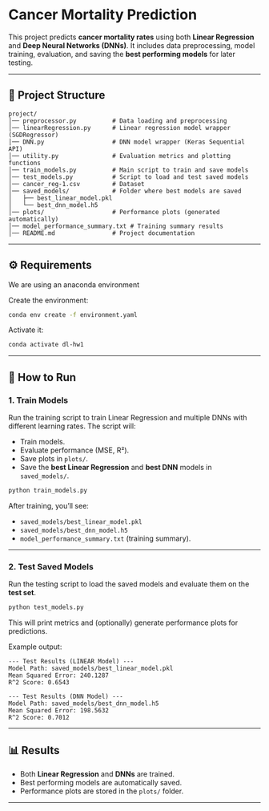 # Cancer Mortality Prediction

This project predicts **cancer mortality rates** using both **Linear Regression** and **Deep Neural Networks (DNNs)**.
It includes data preprocessing, model training, evaluation, and saving the **best performing models** for later testing.

---

## 📂 Project Structure

```
project/
│── preprocessor.py          # Data loading and preprocessing
│── linearRegression.py      # Linear regression model wrapper (SGDRegressor)
│── DNN.py                   # DNN model wrapper (Keras Sequential API)
│── utility.py               # Evaluation metrics and plotting functions
│── train_models.py          # Main script to train and save models
│── test_models.py           # Script to load and test saved models
│── cancer_reg-1.csv         # Dataset
│── saved_models/            # Folder where best models are saved
│   ├── best_linear_model.pkl
│   └── best_dnn_model.h5
│── plots/                   # Performance plots (generated automatically)
│── model_performance_summary.txt # Training summary results
│── README.md                # Project documentation
```

---

## ⚙️ Requirements

We are using an anaconda environment

Create the environment:

```bash
conda env create -f environment.yaml
```

Activate it:

```bash
conda activate dl-hw1
```

---

## 🚀 How to Run

### 1. Train Models

Run the training script to train Linear Regression and multiple DNNs with different learning rates.
The script will:

* Train models.
* Evaluate performance (MSE, R²).
* Save plots in `plots/`.
* Save the **best Linear Regression** and **best DNN** models in `saved_models/`.

```bash
python train_models.py
```

After training, you’ll see:

* `saved_models/best_linear_model.pkl`
* `saved_models/best_dnn_model.h5`
* `model_performance_summary.txt` (training summary).

---

### 2. Test Saved Models

Run the testing script to load the saved models and evaluate them on the **test set**.

```bash
python test_models.py
```

This will print metrics and (optionally) generate performance plots for predictions.

Example output:

```
--- Test Results (LINEAR Model) ---
Model Path: saved_models/best_linear_model.pkl
Mean Squared Error: 240.1287
R^2 Score: 0.6543

--- Test Results (DNN Model) ---
Model Path: saved_models/best_dnn_model.h5
Mean Squared Error: 198.5632
R^2 Score: 0.7012
```

---

## 📊 Results

* Both **Linear Regression** and **DNNs** are trained.
* Best performing models are automatically saved.
* Performance plots are stored in the `plots/` folder.

---